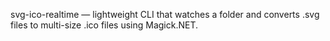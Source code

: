 svg-ico-realtime — lightweight CLI that watches a folder and converts .svg files to multi-size .ico files using Magick.NET.
